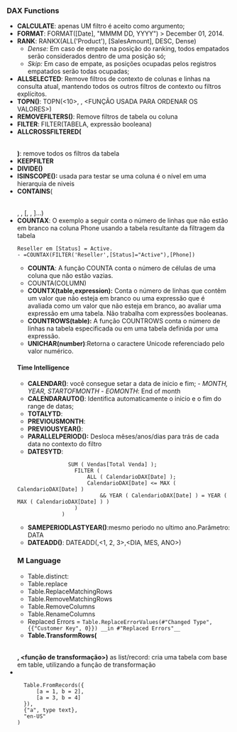 ### DAX Functions
  - __CALCULATE__: apenas UM filtro é aceito como argumento;
  - __FORMAT__: FORMAT([Date], "MMMM DD, YYYY") >  December 01, 2014.
  - __RANK__: RANKX(ALL('Product'), [SalesAmount], DESC, Dense)
    - _Dense:_ Em caso de empate na posição do ranking, todos empatados serão considerados dentro de uma posição só;
    - _Skip:_ Em caso de empate, as posições ocupadas pelos registros empatados serão todas ocupadas;
  - __ALLSELECTED__: Remove filtros de contexto de colunas e linhas na consulta atual, mantendo todos os outros filtros de contexto ou filtros explícitos. 
  - __TOPN()__: TOPN(<10>, <table>, <FUNÇÃO USADA PARA ORDENAR OS VALORES>)
  - __REMOVEFILTERS()__: Remove filtros de tabela ou coluna
  - __FILTER__: FILTER(TABELA, expressão booleana)
  - __ALLCROSSFILTERED(<table>)__: remove todos os filtros da tabela
  - __KEEPFILTER__
  - __DIVIDE()__
  - __ISINSCOPE():__ usada para testar se uma coluna é o nível em uma hierarquia de niveis
  - __CONTAINS__(<table>, <columnName>, <value>[, <columnName>, <value>]…)
  - __COUNTAX__: O exemplo a seguir conta o número de linhas que não estão em branco na coluna Phone usando a tabela resultante da filtragem da tabela 
  ```
  Reseller em [Status] = Active.
  - =COUNTAX(FILTER('Reseller',[Status]="Active"),[Phone])
  ```
 - __COUNTA__: A função COUNTA conta o número de células de uma coluna que não estão vazias.
 - COUNTA(COLUMN)
 - __COUNTX(table,expression):__ Conta o número de linhas que contêm um valor que não esteja em branco ou uma expressão que é avaliada como um valor que não esteja em branco, ao avaliar uma expressão em uma tabela. Não trabalha com expressões booleanas. 
 - __COUNTROWS(table):__ A função COUNTROWS conta o número de linhas na tabela especificada ou em uma tabela definida por uma expressão.
 - __UNICHAR(number)__:Retorna o caractere Unicode referenciado pelo valor numérico.   
 #### Time Intelligence
   - __CALENDAR()__: você consegue setar a data de inicio e fim;
    - _MONTH, YEAR, STARTOFMONTH_
    - _EOMONTH_: End of month
  - __CALENDARAUTO()__: Identifica automaticamente o inicio e o fim do range de datas;
  - __TOTALYTD__:
  - __PREVIOUSMONTH__:
  - __PREVIOUSYEAR()__: 
  - __PARALLELPERIOD():__ Desloca mêses/anos/dias para trás de cada data no contexto do filtro
  - __DATESYTD__:
  ```CALCULATE ( 
                  SUM ( Vendas[Total Venda] );
                    FILTER (
                        ALL ( CalendarioDAX[Date] );
                        CalendarioDAX[Date] <= MAX ( CalendarioDAX[Date] )
                            && YEAR ( CalendarioDAX[Date] ) = YEAR ( MAX ( CalendarioDAX[Date] ) )
                    )
                )
 ```
 - __SAMEPERIODLASTYEAR()__:mesmo periodo no ultimo ano.Parâmetro: DATA
 - __DATEADD()__: DATEADD(<dates>,<1, 2, 3>,<DIA, MES, ANO>)  
 ### M Language
  - Table.distinct:
  - Table.replace
  - Table.ReplaceMatchingRows
  - Table.RemoveMatchingRows
  - Table.RemoveColumns
  - Table.RenameColumns
  - Replaced Errors = 
  ```Table.ReplaceErrorValues(#"Changed Type", {{"Customer Key", 0}}) __in #"Replaced Errors"__```
  - __Table.TransformRows(<table>, <função de transformação>)__ as list/record: cria uma tabela com base em table, utilizando a função de transformação
  -
  ```__Table.TransformColumnTypes__(
    Table.FromRecords({
        [a = 1, b = 2],
        [a = 3, b = 4]
    }),
    {"a", type text},
    "en-US"
)
 ```
